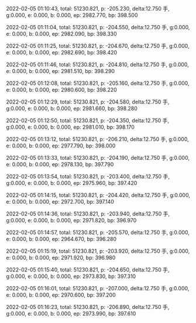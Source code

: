 2022-02-05 01:10:43, total: 51230.821, p: -205.230, delta:12.750 手, g:0.000, e: 0.000, b: 0.000, ep: 2982.770, bp: 398.500

2022-02-05 01:11:04, total: 51230.821, p: -204.550, delta:12.750 手, g:0.000, e: 0.000, b: 0.000, ep: 2982.090, bp: 398.330

2022-02-05 01:11:25, total: 51230.821, p: -204.670, delta:12.750 手, g:0.000, e: 0.000, b: 0.000, ep: 2982.690, bp: 398.420

2022-02-05 01:11:46, total: 51230.821, p: -204.810, delta:12.750 手, g:0.000, e: 0.000, b: 0.000, ep: 2981.510, bp: 398.290

2022-02-05 01:12:08, total: 51230.821, p: -205.160, delta:12.750 手, g:0.000, e: 0.000, b: 0.000, ep: 2980.600, bp: 398.220

2022-02-05 01:12:29, total: 51230.821, p: -204.580, delta:12.750 手, g:0.000, e: 0.000, b: 0.000, ep: 2981.660, bp: 398.280

2022-02-05 01:12:50, total: 51230.821, p: -204.350, delta:12.750 手, g:0.000, e: 0.000, b: 0.000, ep: 2981.010, bp: 398.170

2022-02-05 01:13:12, total: 51230.821, p: -206.210, delta:12.750 手, g:0.000, e: 0.000, b: 0.000, ep: 2977.790, bp: 398.000

2022-02-05 01:13:33, total: 51230.821, p: -204.190, delta:12.750 手, g:0.000, e: 0.000, b: 0.000, ep: 2978.130, bp: 397.790

2022-02-05 01:13:54, total: 51230.821, p: -203.400, delta:12.750 手, g:0.000, e: 0.000, b: 0.000, ep: 2975.960, bp: 397.420

2022-02-05 01:14:15, total: 51230.821, p: -204.420, delta:12.750 手, g:0.000, e: 0.000, b: 0.000, ep: 2972.700, bp: 397.140

2022-02-05 01:14:36, total: 51230.821, p: -203.940, delta:12.750 手, g:0.000, e: 0.000, b: 0.000, ep: 2971.820, bp: 396.970

2022-02-05 01:14:57, total: 51230.821, p: -205.570, delta:12.750 手, g:0.000, e: 0.000, b: 0.000, ep: 2964.670, bp: 396.280

2022-02-05 01:15:19, total: 51230.821, p: -203.920, delta:12.750 手, g:0.000, e: 0.000, b: 0.000, ep: 2971.920, bp: 396.980

2022-02-05 01:15:40, total: 51230.821, p: -204.650, delta:12.750 手, g:0.000, e: 0.000, b: 0.000, ep: 2973.830, bp: 397.310

2022-02-05 01:16:01, total: 51230.821, p: -207.000, delta:12.750 手, g:0.000, e: 0.000, b: 0.000, ep: 2970.600, bp: 397.200

2022-02-05 01:16:23, total: 51230.821, p: -206.890, delta:12.750 手, g:0.000, e: 0.000, b: 0.000, ep: 2973.990, bp: 397.610